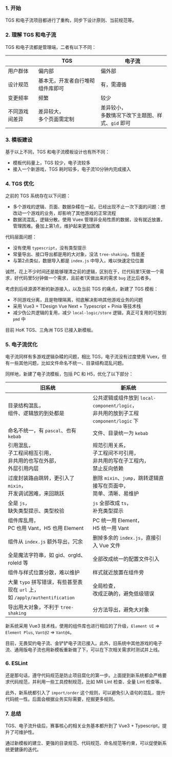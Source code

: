 ### 1. 开始

TGS 和电子流项目都进行了重构，同步下设计原则、当前规范等。

### 2. 理解 TGS 和电子流

TGS 和电子流都是管理端，二者有以下不同：

|                | TGS                              | 电子流                                               |
| -------------- | -------------------------------- | ---------------------------------------------------- |
| 用户群体       | 偏内部                           | 偏外部                                               |
| 设计规范       | 基本无，开发者自行堆砌组件库即可 | 有，需遵循                                           |
| 变更频率       | 频繁                             | 较少                                                 |
| 不同游戏间差异 | 差异较大，<br>多个页面需定制     | 差异较小，<br>多数情况下改下主题图、样式、`gid` 即可 |

### 3. 模板建设

基于以上不同，TGS 和电子流模板设计也有所不同：

- 模板代码量上，TGS 较少，电子流较多
- 接入一个新游戏，TGS 耗时较多，电子流10分钟内完成接入

### 4. TGS 优化

之前的 TGS 系统存在以下问题：

- 多个游戏的逻辑、页面、数据杂糅在一起，已经出现不止一次下面的问题：想改动一个游戏的业务，却影响了其他游戏的正常流程
- 数据流混乱，逻辑分散。使用 Vuex 管理非全局性质的数据，没有就近放置，管理困难。叠加上第1点，维护起来更加困难

代码层面问题：

- 没有使用 `typescript`，没有类型提示
- 常量导出、接口导出都是用的大对象，没法 `tree-shaking`，性能差
- 与第2点类似，数据导入都是 `index.js` 中导入，难以快速定位位置

诚然，花上不少时间还是能够理清之前的逻辑，区别在于，烂代码里1天做一个需求，好代码里5分钟做一个需求，且前者1天做出来的需求 `bug` 还比后者多。

考虑到后续源源不断的新游接入，以及当前 TGS 的痛点，新建了 TGS 模板：

- 不同游戏分离，且是物理隔离，彻底解决影响其他游戏业务的问题
- 采用 Vue3 + TDesign Vue Next + Typescript + Pinia 等技术栈
- 减少伪公共逻辑的复用，减少 `local-logic/store` 逻辑，真正可复用的可放到 `pmd` 中

目前 HoK TGS、三角洲 TGS 已接入新模板。

### 5. 电子流优化

电子流同样有多游戏逻辑杂糅的问题，相比 TGS，电子流没有过度使用 Vuex，但有一些其他问题，比如文件命名不统一、目录结构混乱问题。

同样地，新建了电子流模板，包括 PC 和 H5，优化了以下部分：

| 旧系统                                                                          | 新系统                                                                                  |
| ------------------------------------------------------------------------------- | --------------------------------------------------------------------------------------- |
| 目录结构混乱，<br>组件、逻辑放的到处都是                                        | 公共逻辑或组件放到 `local-component/logic`，<br>非共用的放到子工程 `component/logic` 下 |
| 命名不统一，有 `pascal`、也有 `kebab`                                           | 文件、目录统一为 `kebab`                                                                |
| 引用混乱，<br>子工程间相互引用，<br>非共用的也写在外部，<br>外层引用内层        | 规范引用关系，<br>子工程间不可引用，<br>非共用的写在子工程内，<br>禁止反向依赖          |
| 过度封装路由跳转，更引入了 `mixin`，<br>开发调试困难，来回跳跃                  | 删除 `mixin`、`jump`，跳转逻辑直接写在页面中，<br>简单、清晰、易维护                    |
| 全是 `js`，<br>缺失类型提示、类型校验                                           | `js` 全部改成 `ts`，<br>补充类型提示                                                    |
| 组件库乱用，<br>PC 也用 Vant，H5 也用 Element                                   | PC 统一用 Element，<br>H5 统一用 Vant                                                   |
| 组件从 `index.js` 额外导出，冗余                                                | 删掉多余的 `index.js`，直接引入 Vue 文件                                                |
| 全是魔法字符串，如 gid、orgId、roleId 等                                        | 全部改成统一的配置文件引入                                                              |
| 组件与样式位置分散，难以维护                                                    | 样式就近放置在组件旁                                                                    |
| 大量 `typo` 拼写错误，有些甚至表现在 `url` 上，<br>如 `/apply/authentification` | 全局检查，<br>改成正确的，避免低级错误                                                  |
| 导出用大对象，不利于 `tree-shaking`                                             | 分方法导出，避免大对象                                                                  |

新系统采用 Vue3 技术栈，使用的组件库也进行相应的了升级，`Element UI` => `Element Plus`, `Vant@2` => `Vant@4`。

目前，无畏契约电子流、金铲铲电子流已接入。此外，旧系统中其他游戏的电子流、通用版电子流也用新模板重新做了下，可以在下次相关需求时测试并上线。

### 6. ESLint

还是那句话，遵守代码规范是防止项目腐化的第一步。上面提到新系统都会严格要求代码规范，并利用一些工具控制规范，比如 MR Lint 检查、全量 Lint 检查等。

此外，新系统都引入了 `import/order` 这个规则，可以避免引入语句的混乱，提升代码统一性。后面会根据业务实际需要，挖掘更多规则。

### 7. 总结

TGS、电子流升级后，赛事核心的相关业务基本都升到了 Vue3 + Typescript，提升了可维护性。

通过新模板的建立、更强的目录规范、代码规范、命名规范等约束，可以促使新系统更健康的迭代。
